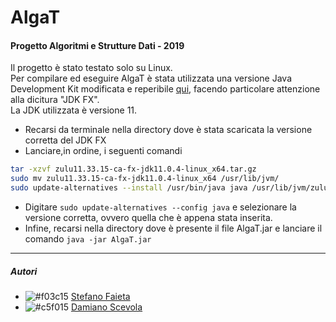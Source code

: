 # AlgaT
#### Progetto Algoritmi e Strutture Dati - 2019

Il progetto è stato testato solo su Linux.  
Per compilare ed eseguire AlgaT è stata utilizzata una versione Java Development Kit modificata e reperibile [qui](https://www.azul.com/downloads/zulu-community/), facendo particolare attenzione alla dicitura "JDK FX".  
La JDK utilizzata è versione 11.
- Recarsi da terminale nella directory dove è stata scaricata la versione corretta del JDK FX
- Lanciare,in ordine, i seguenti comandi
```bash
tar -xzvf zulu11.33.15-ca-fx-jdk11.0.4-linux_x64.tar.gz
sudo mv zulu11.33.15-ca-fx-jdk11.0.4-linux_x64 /usr/lib/jvm/
sudo update-alternatives --install /usr/bin/java java /usr/lib/jvm/zulu11.33.15-ca-fx-jdk11.0.4-linux_x64/bin/java 1212
```
- Digitare `sudo update-alternatives --config java` e selezionare la versione corretta, ovvero quella che è appena stata inserita.
- Infine, recarsi nella directory dove è presente il file AlgaT.jar e lanciare il comando `java -jar AlgaT.jar`

-------------------------------------
##### Autori
- ![#f03c15](https://placehold.it/15/f03c15/000000?text=+) [Stefano Faieta](https://github.com/stefanofa)  
- ![#c5f015](https://placehold.it/15/c5f015/000000?text=+) [Damiano Scevola](https://github.com/lusvelt)
